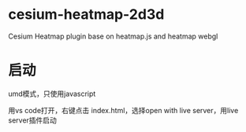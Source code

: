 # cesium-heatmap-2d3d
Cesium Heatmap plugin base on heatmap.js and heatmap webgl


# 启动

umd模式，只使用javascript

用vs code打开，右键点击 index.html，选择open with live server，用live server插件启动
